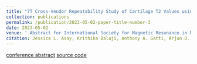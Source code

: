 ```yaml
---
title: "7T Cross-Vendor Repeatability Study of Cartilage T2 Values using Dosma on QDESS images"
collection: publications
permalink: /publication/2023-05-02-paper-title-number-3
date: 2023-05-02
venue: ' Abstract for International Society for Magnetic Resonance in Medicine 2023'
citation: Jessica L. Asay, Krithika Balaji, Anthony A. Gatti, Arjun D. Desai, Michael Mendoza, Zimu Huo, Akshay S. Chaudhari, Feliks Kogan, Peter J. Lally, Neal K. Bangerter, Garry E. Gold
---
```


[conference abstract](https://cds.ismrm.org/protected/23MPresentations/abstracts/5100.html)  [source code](https://github.com/ad12/DOSMA/tree/master)

